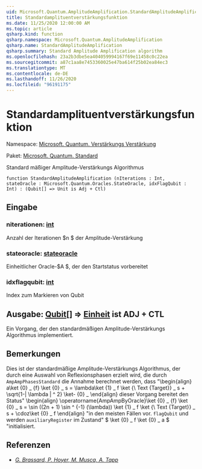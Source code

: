 ```yaml
---
uid: Microsoft.Quantum.AmplitudeAmplification.StandardAmplitudeAmplification
title: Standardamplituentverstärkungsfunktion
ms.date: 11/25/2020 12:00:00 AM
ms.topic: article
qsharp.kind: function
qsharp.namespace: Microsoft.Quantum.AmplitudeAmplification
qsharp.name: StandardAmplitudeAmplification
qsharp.summary: Standard Amplitude Amplification algorithm
ms.openlocfilehash: 23a2b3dbe5ea404059994167f69e11458c0c22ea
ms.sourcegitcommit: a87c1aa8e7453360025e47ba614f25b02ea84ec3
ms.translationtype: MT
ms.contentlocale: de-DE
ms.lasthandoff: 11/26/2020
ms.locfileid: "96191175"
---
```

# <a name="standardamplitudeamplification-function"></a>Standardamplituentverstärkungsfunktion

Namespace: [Microsoft. Quantum. Verstärkungs Verstärkung](xref:Microsoft.Quantum.AmplitudeAmplification)

Paket: [Microsoft. Quantum. Standard](https://nuget.org/packages/Microsoft.Quantum.Standard)


Standard mäßiger Amplitude-Verstärkungs Algorithmus

```qsharp
function StandardAmplitudeAmplification (nIterations : Int, stateOracle : Microsoft.Quantum.Oracles.StateOracle, idxFlagQubit : Int) : (Qubit[] => Unit is Adj + Ctl)
```


## <a name="input"></a>Eingabe

### <a name="niterations--int"></a>niterationen: [int](xref:microsoft.quantum.lang-ref.int)

Anzahl der Iterationen $n $ der Amplitude-Verstärkung


### <a name="stateoracle--stateoracle"></a>stateoracle: [stateoracle](xref:Microsoft.Quantum.Oracles.StateOracle)

Einheitlicher Oracle-$A $, der den Startstatus vorbereitet


### <a name="idxflagqubit--int"></a>idxflagqubit: [int](xref:microsoft.quantum.lang-ref.int)

Index zum Markieren von Qubit



## <a name="output--qubit--unit--is-adj--ctl"></a>Ausgabe: [Qubit](xref:microsoft.quantum.lang-ref.qubit)[] => [Einheit](xref:microsoft.quantum.lang-ref.unit)  ist ADJ + CTL

Ein Vorgang, der den standardmäßigen Amplitude-Verstärkungs Algorithmus implementiert.

## <a name="remarks"></a>Bemerkungen

Dies ist der standardmäßige Amplitude-Verstärkungs Algorithmus, der durch eine Auswahl von Reflexionsphasen erzielt wird, die durch `AmpAmpPhasesStandard` die Annahme berechnet werden, dass "\begin{align} a\ket {0} \_ {f} \ket {0} \_ s = \lambda\ket {1} \_ f \ket {\ Text {Target}} \_ s + \sqrt{1-| \lambda | ^ 2} \ket- {0} \_ \end{align} dieser Vorgang bereitet den Status" \begin{align} \operatorname{AmpAmpByOracle}\ket {0} \_ {f} \ket {0} \_ s = \sin ((2n + 1) \sin ^ {-1} (\lambda)) \ket {1} \_ f \ket {\ Text {Target}} \_ s + \cdoz\ket {0} \_ f \end{align} "in den meisten Fällen vor. `flagQubit` und werden `auxiliaryRegister` im Zustand" $ \ket {0} \_ f \ket {0} \_ a $ "initialisiert.

## <a name="references"></a>Referenzen

- [*G. Brassard, P. Hoyer, M. Musca, A. Tapp*](https://arxiv.org/abs/quant-ph/0005055)